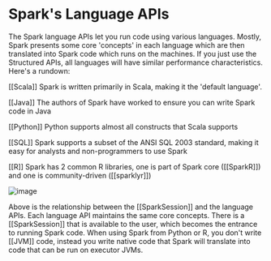 # Spark's Language APIs
The Spark language APIs let you run code using various languages. Mostly, Spark presents some core 'concepts' in each language which are then translated into Spark code which runs on the machines. If you just use the Structured APIs, all languages will have similar performance characteristics. Here's a rundown:

[[Scala]]
	Spark is written primarily in Scala, making it the 'default language'.

[[Java]]
	The authors of Spark have worked to ensure you can write Spark code in Java

[[Python]]
	Python supports almost all constructs that Scala supports

[[SQL]]
	Spark supports a subset of the ANSI SQL 2003 standard, making it easy for analysts and non-programmers to use Spark

[[R]]
	Spark has 2 common R libraries, one is part of Spark core ([[SparkR]]) and one is community-driven ([[sparklyr]])

![image](https://learning.oreilly.com/api/v2/epubs/urn:orm:book:9781491912201/files/assets/spdg_0202.png)

Above is the relationship between the [[SparkSession]] and the language APIs. Each language API maintains the same core concepts. There is a [[SparkSession]] that is available to the user, which becomes the entrance to running Spark code. When using Spark from Python or R, you don't write [[JVM]] code, instead you write native code that Spark will translate into code that can be run on executor JVMs.